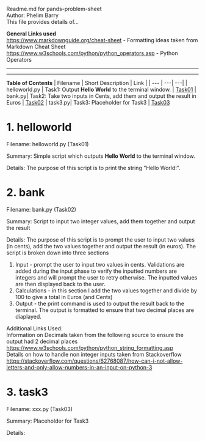 Readme.md for pands-problem-sheet  
Author: Phelim Barry  
This file provides details of...

**General Links used**  
https://www.markdownguide.org/cheat-sheet - Formatting ideas taken from Markdown Cheat Sheet  
https://www.w3schools.com/python/python_operators.asp - Python Operators

---
---
**Table of Contents**
| Filename | Short Description | Link |
| --- | ---| ---|
| helloworld.py | Task1: Output **Hello World** to the terminal window. | [Task01](#1-helloworld) 
| bank.py| Task2: Take two inputs in Cents, add them and output the result in Euros | [Task02](#2-bank) 
| task3.py| Task3: Placeholder for Task3 | [Task03](#3-task3) 


# 1. helloworld

Filename: helloworld.py (Task01)

Summary: Simple script which outputs **Hello World** to the terminal window. 

Details: The purpose of this script is to print the string "Hello World!".

# 2. bank

Filename: bank.py (Task02)

Summary: Script to input two integer values, add them together and output the result

Details: The purpose of this script is to prompt the user to input two values (in cents), add the two values together and output the result (in euros). The script is broken down into three sections
1) Input - prompt the user to input two values in cents. Validations are added during the input phase to verify the inputted numbers are integers and will prompt the user to retry otherwise. The inputted values are then displayed back to the user.
2) Calculations - in this section I add the two values together and divide by 100 to give a total in Euros (and Cents)
3) Output - the print command is used to output the result back to the terminal. The output is formatted to ensure that two decimal places are diaplayed. 

Additional Links Used:  
Information on Decimals taken from the following source to ensure the output had 2 decimal places   https://www.w3schools.com/python/python_string_formatting.asp  
Details on how to handle non integer inputs taken from Stackoverflow
https://stackoverflow.com/questions/62768087/how-can-i-not-allow-letters-and-only-allow-numbers-in-an-input-on-python-3

# 3. task3

Filename: xxx.py (Task03)

Summary: Placeholder for Task3

Details: